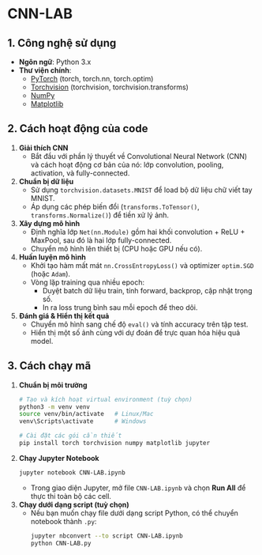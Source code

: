 # CNN-LAB

## 1. Công nghệ sử dụng
- **Ngôn ngữ**: Python 3.x  
- **Thư viện chính**:  
  - [PyTorch](https://pytorch.org/) (torch, torch.nn, torch.optim)  
  - [Torchvision](https://pytorch.org/vision/) (torchvision, torchvision.transforms)  
  - [NumPy](https://numpy.org/)  
  - [Matplotlib](https://matplotlib.org/)  

## 2. Cách hoạt động của code
1. **Giải thích CNN**  
   - Bắt đầu với phần lý thuyết về Convolutional Neural Network (CNN) và cách hoạt động cơ bản của nó: lớp convolution, pooling, activation, và fully-connected.  
2. **Chuẩn bị dữ liệu**  
   - Sử dụng `torchvision.datasets.MNIST` để load bộ dữ liệu chữ viết tay MNIST.  
   - Áp dụng các phép biến đổi (`transforms.ToTensor()`, `transforms.Normalize()`) để tiền xử lý ảnh.  
3. **Xây dựng mô hình**  
   - Định nghĩa lớp `Net(nn.Module)` gồm hai khối convolution + ReLU + MaxPool, sau đó là hai lớp fully-connected.  
   - Chuyển mô hình lên thiết bị (CPU hoặc GPU nếu có).  
4. **Huấn luyện mô hình**  
   - Khởi tạo hàm mất mát `nn.CrossEntropyLoss()` và optimizer `optim.SGD` (hoặc `Adam`).  
   - Vòng lặp training qua nhiều epoch:  
     - Duyệt batch dữ liệu train, tính forward, backprop, cập nhật trọng số.  
     - In ra loss trung bình sau mỗi epoch để theo dõi.  
5. **Đánh giá & Hiển thị kết quả**  
   - Chuyển mô hình sang chế độ `eval()` và tính accuracy trên tập test.  
   - Hiển thị một số ảnh cùng với dự đoán để trực quan hóa hiệu quả model.  

## 3. Cách chạy mã
1. **Chuẩn bị môi trường**  
   ```bash
   # Tạo và kích hoạt virtual environment (tuỳ chọn)
   python3 -m venv venv
   source venv/bin/activate   # Linux/Mac
   venv\Scripts\activate      # Windows

   # Cài đặt các gói cần thiết
   pip install torch torchvision numpy matplotlib jupyter
   ```
2. **Chạy Jupyter Notebook**  
   ```bash
   jupyter notebook CNN-LAB.ipynb
   ```
   - Trong giao diện Jupyter, mở file `CNN-LAB.ipynb` và chọn **Run All** để thực thi toàn bộ các cell.
3. **Chạy dưới dạng script (tuỳ chọn)**  
   - Nếu bạn muốn chạy file dưới dạng script Python, có thể chuyển notebook thành `.py`:
     ```bash
     jupyter nbconvert --to script CNN-LAB.ipynb
     python CNN-LAB.py
     ```
